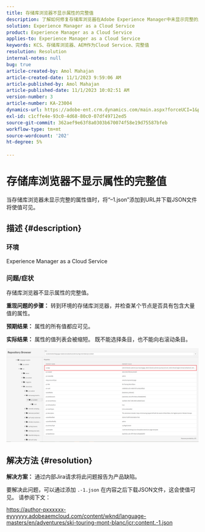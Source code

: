 ```yaml
---
title: 存储库浏览器不显示属性的完整值
description: 了解如何修复存储库浏览器在Adobe Experience Manager中未显示完整的属性值的问题。 将“–1.json”添加到URL。
solution: Experience Manager as a Cloud Service
product: Experience Manager as a Cloud Service
applies-to: Experience Manager as a Cloud Service
keywords: KCS、存储库浏览器、AEM作为Cloud Service、完整值
resolution: Resolution
internal-notes: null
bug: true
article-created-by: Amol Mahajan
article-created-date: 11/1/2023 9:59:06 AM
article-published-by: Amol Mahajan
article-published-date: 11/1/2023 10:02:51 AM
version-number: 3
article-number: KA-23004
dynamics-url: https://adobe-ent.crm.dynamics.com/main.aspx?forceUCI=1&pagetype=entityrecord&etn=knowledgearticle&id=a7d66748-9d78-ee11-8179-6045bd0065b6
exl-id: c1cffe4e-93c0-4d68-80c0-07df49712ed5
source-git-commit: 362aef9e63f8a0303b670074f58e19d75587bfeb
workflow-type: tm+mt
source-wordcount: '202'
ht-degree: 5%

---
```


# 存储库浏览器不显示属性的完整值


当存储库浏览器未显示完整的属性值时，将“–1.json”添加到URL并下载JSON文件将使值可见。

## 描述 {#description}


### <b>环境</b>

Experience Manager as a Cloud Service



### <b>问题/症状</b>

存储库浏览器不显示属性的完整值。

<b>重现问题的步骤：</b> 转到环境的存储库浏览器，并检查某个节点是否具有包含大量值的属性。

<b>预期结果：</b> 属性的所有值都应可见。

<b>实际结果：</b> 属性的值列表会被缩短。 既不能选择条目，也不能向右滚动条目。



![](assets/05df7e78-ff6b-ee11-8df0-6045bd006e5a.png)


## 解决方法 {#resolution}

<b>解决方案：</b>
通过内部Jira请求将此问题报告为产品缺陷。

要解决此问题，可以通过添加 `.-1.json` 在内容之后下载JSON文件，这会使值可见。 请参阅下文：

https://author-pxxxxxx-eyyyyyy.adobeaemcloud.com/content/wknd/language-masters/en/adventures/ski-touring-mont-blanc/jcr:content.-1.json
